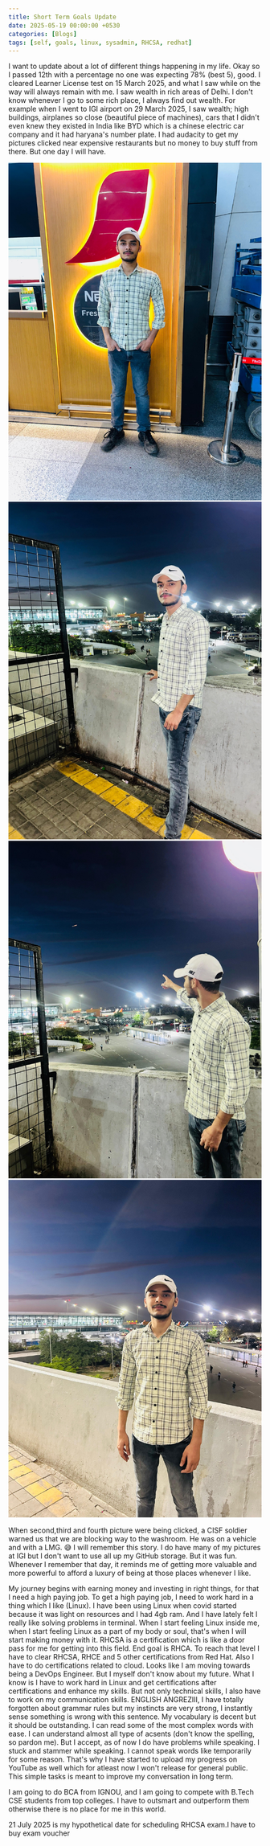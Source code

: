 ```yaml
---
title: Short Term Goals Update
date: 2025-05-19 00:00:00 +0530
categories: [Blogs]
tags: [self, goals, linux, sysadmin, RHCSA, redhat]
---
```


I want to update about a lot of different things happening in my life. Okay so I passed 12th with a percentage no one was expecting 78% (best 5), good. I cleared Learner License test on 15 March 2025, and what I saw while on the way will always remain with me. I saw wealth in rich areas of Delhi. I don't know whenever I go to some rich place, I always find out wealth. For example when I went to IGI airport on 29 March 2025, I saw wealth; high buildings, airplanes so close (beautiful piece of machines), cars that I didn't even knew they existed in India like BYD which is a chinese electric car company and it had haryana's number plate. I had audacity to get my pictures clicked near expensive restaurants but no money to buy stuff from there. But one day I will have. 

![IGI1](assets/post/igi1.jpeg)
![IGI2](assets/post/igi2.jpeg)
![IGI3](assets/post/igi3.jpeg)
![IGI4](assets/post/igi4.jpeg)

When second,third and fourth picture were being clicked, a CISF soldier warned us that we are blocking way to the washroom. He was on a vehicle and with a LMG. 😅
I will remember this story. I do have many of my pictures at IGI but I don't want to use all up my GitHub storage. But it was fun. Whenever I remember that day, it reminds me of getting more valuable and more powerful to afford a luxury of being at those places whenever I like.

My journey begins with earning money and investing in right things, for that I need a high paying job. To get a high paying job, I need to work hard in a thing which I like (Linux). I have been using Linux when covid started because it was light on resources and I had 4gb ram. And I have lately felt I really like solving problems in terminal. When I start feeling Linux inside me, when I start feeling Linux as a part of my body or soul, that's when I will start making money with it. RHCSA is a certification which is like a door pass for me for getting into this field. End goal is RHCA. To reach that level I have to clear RHCSA, RHCE and 5 other certifications from Red Hat. Also I have to do certifications related to cloud. Looks like I am moving towards being a DevOps Engineer. But I myself don't know about my future. What I know is I have to work hard in Linux and get certifications after certifications and enhance my skills. But not only technical skills, I also have to work on my communication skills. ENGLISH ANGREZIII, I have totally forgotten about grammar rules but my instincts are very strong, I instantly sense something is wrong with this sentence. My vocabulary is decent but it should be outstanding. I can read some of the most complex words with ease. I can understand almost all type of acsents (don't know the spelling, so pardon me). But I accept, as of now I do have problems while speaking. I stuck and stammer while speaking. I cannot speak words like temporarily for some reason. That's why I have started to upload my progress on YouTube as well which for atleast now I won't release for general public. This simple tasks is meant to improve my conversation in long term.

I am going to do BCA from IGNOU, and I am going to compete with B.Tech CSE students from top colleges. I have to outsmart and outperform them otherwise there is no place for me in this world.

21 July 2025 is my hypothetical date for scheduling RHCSA exam.I have to buy exam voucher

